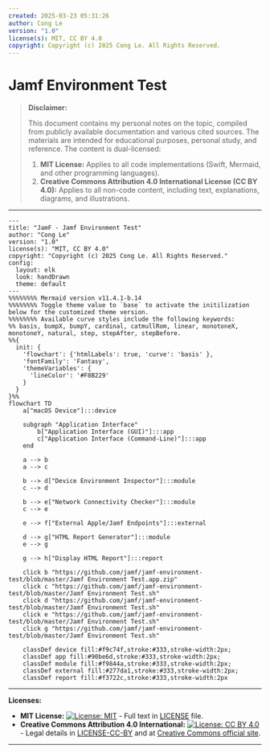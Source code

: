 ```yaml
---
created: 2025-03-23 05:31:26
author: Cong Le
version: "1.0"
license(s): MIT, CC BY 4.0
copyright: Copyright (c) 2025 Cong Le. All Rights Reserved.
---
```




# Jamf Environment Test
> **Disclaimer:**
>
> This document contains my personal notes on the topic,
> compiled from publicly available documentation and various cited sources.
> The materials are intended for educational purposes, personal study, and reference.
> The content is dual-licensed:
> 1. **MIT License:** Applies to all code implementations (Swift, Mermaid, and other programming languages).
> 2. **Creative Commons Attribution 4.0 International License (CC BY 4.0):** Applies to all non-code content, including text, explanations, diagrams, and illustrations.
---



```mermaid
---
title: "JamF - Jamf Environment Test"
author: "Cong Le"
version: "1.0"
license(s): "MIT, CC BY 4.0"
copyright: "Copyright (c) 2025 Cong Le. All Rights Reserved."
config:
  layout: elk
  look: handDrawn
  theme: default
---
%%%%%%%% Mermaid version v11.4.1-b.14
%%%%%%%% Toggle theme value to `base` to activate the initilization below for the customized theme version.
%%%%%%%% Available curve styles include the following keywords:
%% basis, bumpX, bumpY, cardinal, catmullRom, linear, monotoneX, monotoneY, natural, step, stepAfter, stepBefore.
%%{
  init: {
    'flowchart': {'htmlLabels': true, 'curve': 'basis' },
    'fontFamily': 'Fantasy',
    'themeVariables': {
      'lineColor': '#F8B229'
    }
  }
}%%
flowchart TD
    a["macOS Device"]:::device
    
    subgraph "Application Interface"
        b["Application Interface (GUI)"]:::app
        c["Application Interface (Command-Line)"]:::app
    end

    a --> b
    a --> c

    b --> d["Device Environment Inspector"]:::module
    c --> d

    b --> e["Network Connectivity Checker"]:::module
    c --> e

    e --> f["External Apple/Jamf Endpoints"]:::external

    d --> g["HTML Report Generator"]:::module
    e --> g

    g --> h["Display HTML Report"]:::report

    click b "https://github.com/jamf/jamf-environment-test/blob/master/Jamf Environment Test.app.zip"
    click c "https://github.com/jamf/jamf-environment-test/blob/master/Jamf Environment Test.sh"
    click d "https://github.com/jamf/jamf-environment-test/blob/master/Jamf Environment Test.sh"
    click e "https://github.com/jamf/jamf-environment-test/blob/master/Jamf Environment Test.sh"
    click g "https://github.com/jamf/jamf-environment-test/blob/master/Jamf Environment Test.sh"

    classDef device fill:#f9c74f,stroke:#333,stroke-width:2px;
    classDef app fill:#90be6d,stroke:#333,stroke-width:2px;
    classDef module fill:#f9844a,stroke:#333,stroke-width:2px;
    classDef external fill:#277da1,stroke:#333,stroke-width:2px;
    classDef report fill:#f3722c,stroke:#333,stroke-width:2px

```






---
**Licenses:**

- **MIT License:**  [![License: MIT](https://img.shields.io/badge/License-MIT-yellow.svg)](LICENSE) - Full text in [LICENSE](LICENSE) file.
- **Creative Commons Attribution 4.0 International:** [![License: CC BY 4.0](https://licensebuttons.net/l/by/4.0/88x31.png)](LICENSE-CC-BY) - Legal details in [LICENSE-CC-BY](LICENSE-CC-BY) and at [Creative Commons official site](http://creativecommons.org/licenses/by/4.0/).

---